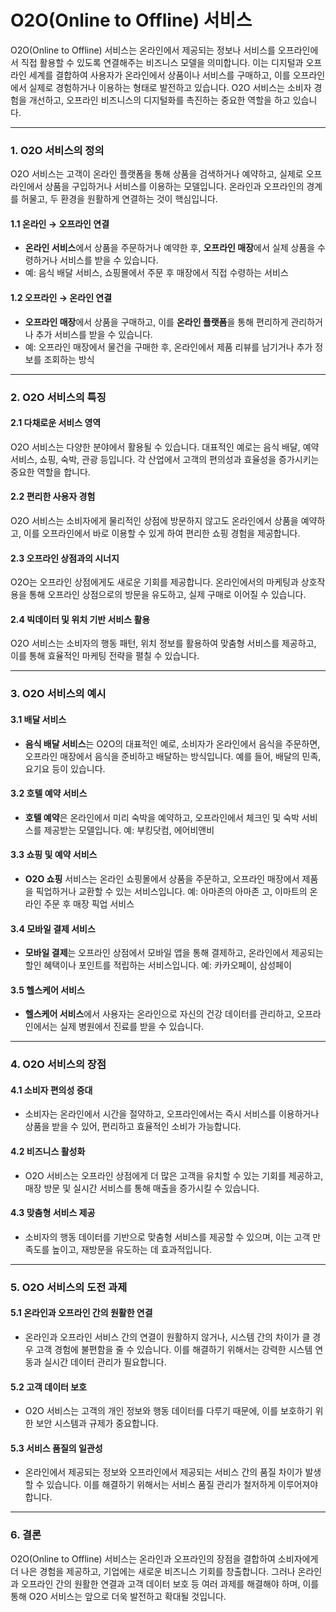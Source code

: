 # O2O(Online to Offline) 서비스

O2O(Online to Offline) 서비스는 온라인에서 제공되는 정보나 서비스를 오프라인에서 직접 활용할 수 있도록 연결해주는 비즈니스 모델을 의미합니다. 이는 디지털과 오프라인 세계를 결합하여 사용자가 온라인에서 상품이나 서비스를 구매하고, 이를 오프라인에서 실제로 경험하거나 이용하는 형태로 발전하고 있습니다. O2O 서비스는 소비자 경험을 개선하고, 오프라인 비즈니스의 디지털화를 촉진하는 중요한 역할을 하고 있습니다.

---
### 1. **O2O 서비스의 정의**

O2O 서비스는 고객이 온라인 플랫폼을 통해 상품을 검색하거나 예약하고, 실제로 오프라인에서 상품을 구입하거나 서비스를 이용하는 모델입니다. 온라인과 오프라인의 경계를 허물고, 두 환경을 원활하게 연결하는 것이 핵심입니다.

#### 1.1 **온라인 → 오프라인 연결**
- **온라인 서비스**에서 상품을 주문하거나 예약한 후, **오프라인 매장**에서 실제 상품을 수령하거나 서비스를 받을 수 있습니다.
- 예: 음식 배달 서비스, 쇼핑몰에서 주문 후 매장에서 직접 수령하는 서비스

#### 1.2 **오프라인 → 온라인 연결**
- **오프라인 매장**에서 상품을 구매하고, 이를 **온라인 플랫폼**을 통해 편리하게 관리하거나 추가 서비스를 받을 수 있습니다.
- 예: 오프라인 매장에서 물건을 구매한 후, 온라인에서 제품 리뷰를 남기거나 추가 정보를 조회하는 방식

---
### 2. **O2O 서비스의 특징**

#### 2.1 **다채로운 서비스 영역**
O2O 서비스는 다양한 분야에서 활용될 수 있습니다. 대표적인 예로는 음식 배달, 예약 서비스, 쇼핑, 숙박, 관광 등입니다. 각 산업에서 고객의 편의성과 효율성을 증가시키는 중요한 역할을 합니다.

#### 2.2 **편리한 사용자 경험**
O2O 서비스는 소비자에게 물리적인 상점에 방문하지 않고도 온라인에서 상품을 예약하고, 이를 오프라인에서 바로 이용할 수 있게 하여 편리한 쇼핑 경험을 제공합니다.

#### 2.3 **오프라인 상점과의 시너지**
O2O는 오프라인 상점에게도 새로운 기회를 제공합니다. 온라인에서의 마케팅과 상호작용을 통해 오프라인 상점으로의 방문을 유도하고, 실제 구매로 이어질 수 있습니다.

#### 2.4 **빅데이터 및 위치 기반 서비스 활용**
O2O 서비스는 소비자의 행동 패턴, 위치 정보를 활용하여 맞춤형 서비스를 제공하고, 이를 통해 효율적인 마케팅 전략을 펼칠 수 있습니다.

---
### 3. **O2O 서비스의 예시**

#### 3.1 **배달 서비스**
- **음식 배달 서비스**는 O2O의 대표적인 예로, 소비자가 온라인에서 음식을 주문하면, 오프라인 매장에서 음식을 준비하고 배달하는 방식입니다. 예를 들어, 배달의 민족, 요기요 등이 있습니다.

#### 3.2 **호텔 예약 서비스**
- **호텔 예약**은 온라인에서 미리 숙박을 예약하고, 오프라인에서 체크인 및 숙박 서비스를 제공받는 모델입니다. 예: 부킹닷컴, 에어비앤비

#### 3.3 **쇼핑 및 예약 서비스**
- **O2O 쇼핑** 서비스는 온라인 쇼핑몰에서 상품을 주문하고, 오프라인 매장에서 제품을 픽업하거나 교환할 수 있는 서비스입니다. 예: 아마존의 아마존 고, 이마트의 온라인 주문 후 매장 픽업 서비스

#### 3.4 **모바일 결제 서비스**
- **모바일 결제**는 오프라인 상점에서 모바일 앱을 통해 결제하고, 온라인에서 제공되는 할인 혜택이나 포인트를 적립하는 서비스입니다. 예: 카카오페이, 삼성페이

#### 3.5 **헬스케어 서비스**
- **헬스케어 서비스**에서 사용자는 온라인으로 자신의 건강 데이터를 관리하고, 오프라인에서는 실제 병원에서 진료를 받을 수 있습니다.

---
### 4. **O2O 서비스의 장점**

#### 4.1 **소비자 편의성 증대**
- 소비자는 온라인에서 시간을 절약하고, 오프라인에서는 즉시 서비스를 이용하거나 상품을 받을 수 있어, 편리하고 효율적인 소비가 가능합니다.

#### 4.2 **비즈니스 활성화**
- O2O 서비스는 오프라인 상점에게 더 많은 고객을 유치할 수 있는 기회를 제공하고, 매장 방문 및 실시간 서비스를 통해 매출을 증가시킬 수 있습니다.

#### 4.3 **맞춤형 서비스 제공**
- 소비자의 행동 데이터를 기반으로 맞춤형 서비스를 제공할 수 있으며, 이는 고객 만족도를 높이고, 재방문을 유도하는 데 효과적입니다.

---
### 5. **O2O 서비스의 도전 과제**

#### 5.1 **온라인과 오프라인 간의 원활한 연결**
- 온라인과 오프라인 서비스 간의 연결이 원활하지 않거나, 시스템 간의 차이가 클 경우 고객 경험에 불편함을 줄 수 있습니다. 이를 해결하기 위해서는 강력한 시스템 연동과 실시간 데이터 관리가 필요합니다.

#### 5.2 **고객 데이터 보호**
- O2O 서비스는 고객의 개인 정보와 행동 데이터를 다루기 때문에, 이를 보호하기 위한 보안 시스템과 규제가 중요합니다.

#### 5.3 **서비스 품질의 일관성**
- 온라인에서 제공되는 정보와 오프라인에서 제공되는 서비스 간의 품질 차이가 발생할 수 있습니다. 이를 해결하기 위해서는 서비스 품질 관리가 철저하게 이루어져야 합니다.

---
### 6. **결론**

O2O(Online to Offline) 서비스는 온라인과 오프라인의 장점을 결합하여 소비자에게 더 나은 경험을 제공하고, 기업에는 새로운 비즈니스 기회를 창출합니다. 그러나 온라인과 오프라인 간의 원활한 연결과 고객 데이터 보호 등 여러 과제를 해결해야 하며, 이를 통해 O2O 서비스는 앞으로 더욱 발전하고 확대될 것입니다.
